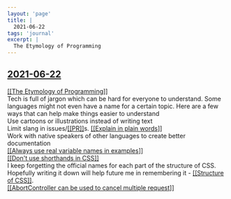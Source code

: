 ```yaml
---
layout: 'page'
title: |
  2021-06-22
tags: 'journal'
excerpt: |
  The Etymology of Programming
---
```


<h2 class="text-3xl font-semibold mb-4"><a class="rounded-sm focus:outline-none focus:ring-2 focus:ring-offset-2 dark:focus:ring-offset-gray-900 dark:focus:ring-pink-400 focus:ring-pink-700" href="/journals/2021-06-22">2021-06-22</a></h2>

<div class="space-y-3">
<div class="element-block ml-0"><div class="flex-1"><a class="text-teal-700 dark:text-teal-400 rounded-sm group focus:outline-none focus:ring-2 focus:ring-offset-2 dark:focus:ring-offset-gray-900 dark:focus:ring-pink-400 focus:ring-pink-700" href="/pages/the-etymology-of-programming"><span class="text-gray-300 dark:text-gray-500 group-hover:text-teal-900">[[</span>The Etymology of Programming<span class="text-gray-300 dark:text-gray-500 group-hover:text-teal-900">]]</span></a></div></div>

<div class="element-block ml-4"><div class="flex-1">Tech is full of jargon which can be hard for everyone to understand. Some languages might not even have a name for a certain topic. Here are a few ways that can help make things easier to understand</div></div>

<div class="element-block ml-8"><div class="flex-1">Use cartoons or illustrations instead of writing text</div></div>

<div class="element-block ml-8"><div class="flex-1">Limit slang in issues/<a class="text-teal-700 dark:text-teal-400 rounded-sm group focus:outline-none focus:ring-2 focus:ring-offset-2 dark:focus:ring-offset-gray-900 dark:focus:ring-pink-400 focus:ring-pink-700" href="/pages/pr"><span class="text-gray-300 dark:text-gray-500 group-hover:text-teal-900">[[</span>PR<span class="text-gray-300 dark:text-gray-500 group-hover:text-teal-900">]]</span></a>s. <a class="text-teal-700 dark:text-teal-400 rounded-sm group focus:outline-none focus:ring-2 focus:ring-offset-2 dark:focus:ring-offset-gray-900 dark:focus:ring-pink-400 focus:ring-pink-700" href="/pages/explain-in-plain-words"><span class="text-gray-300 dark:text-gray-500 group-hover:text-teal-900">[[</span>Explain in plain words<span class="text-gray-300 dark:text-gray-500 group-hover:text-teal-900">]]</span></a></div></div>

<div class="element-block ml-8"><div class="flex-1">Work with native speakers of other languages to create better documentation</div></div>





<div class="element-block ml-0"><div class="flex-1"><a class="text-teal-700 dark:text-teal-400 rounded-sm group focus:outline-none focus:ring-2 focus:ring-offset-2 dark:focus:ring-offset-gray-900 dark:focus:ring-pink-400 focus:ring-pink-700" href="/pages/always-use-real-variable-names-in-examples"><span class="text-gray-300 dark:text-gray-500 group-hover:text-teal-900">[[</span>Always use real variable names in examples<span class="text-gray-300 dark:text-gray-500 group-hover:text-teal-900">]]</span></a></div></div>

<div class="element-block ml-0"><div class="flex-1"><a class="text-teal-700 dark:text-teal-400 rounded-sm group focus:outline-none focus:ring-2 focus:ring-offset-2 dark:focus:ring-offset-gray-900 dark:focus:ring-pink-400 focus:ring-pink-700" href="/pages/dont-use-shorthands-in-css"><span class="text-gray-300 dark:text-gray-500 group-hover:text-teal-900">[[</span>Don't use shorthands in CSS<span class="text-gray-300 dark:text-gray-500 group-hover:text-teal-900">]]</span></a></div></div>

<div class="element-block ml-0"><div class="flex-1">I keep forgetting the official names for each part of the structure of CSS. Hopefully writing it down will help future me in remembering it - <a class="text-teal-700 dark:text-teal-400 rounded-sm group focus:outline-none focus:ring-2 focus:ring-offset-2 dark:focus:ring-offset-gray-900 dark:focus:ring-pink-400 focus:ring-pink-700" href="/pages/structure-of-css"><span class="text-gray-300 dark:text-gray-500 group-hover:text-teal-900">[[</span>Structure of CSS<span class="text-gray-300 dark:text-gray-500 group-hover:text-teal-900">]]</span></a>.</div></div>

<div class="element-block ml-0"><div class="flex-1"><a class="text-teal-700 dark:text-teal-400 rounded-sm group focus:outline-none focus:ring-2 focus:ring-offset-2 dark:focus:ring-offset-gray-900 dark:focus:ring-pink-400 focus:ring-pink-700" href="/pages/abortcontroller-can-be-used-to-cancel-multiple-request"><span class="text-gray-300 dark:text-gray-500 group-hover:text-teal-900">[[</span>AbortController can be used to cancel multiple request<span class="text-gray-300 dark:text-gray-500 group-hover:text-teal-900">]]</span></a></div></div>
</div>


